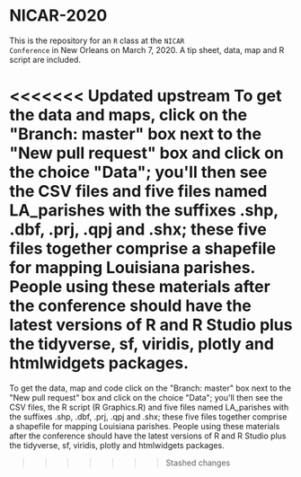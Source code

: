 # NICAR-2020

This is the repository for an <code>R</code> class at the <code>NICAR Conference</code> in New Orleans on March 7, 2020. A tip sheet, data, map and R script are included. 

<<<<<<< Updated upstream
To get the data and maps, click on the "Branch: master" box next to the "New pull request" box and click on the choice "Data"; you'll then see the CSV files and five files named LA_parishes with the suffixes .shp, .dbf, .prj, .qpj and .shx; these five files together comprise a shapefile for mapping Louisiana parishes. People using these materials after the conference should have the latest versions of R and R Studio plus the tidyverse, sf, viridis, plotly and htmlwidgets packages.
=======
To get the data, map and code click on the "Branch: master" box next to the "New pull request" box and click on the choice "Data"; you'll then see the CSV files, the R script (R Graphics.R) and five files named LA_parishes with the suffixes .shp, .dbf, .prj, .qpj and .shx; these five files together comprise a shapefile for mapping Louisiana parishes. People using these materials after the conference should have the latest versions of R and R Studio plus the tidyverse, sf, viridis, plotly and htmlwidgets packages.
>>>>>>> Stashed changes

